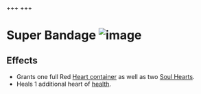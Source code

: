 +++
+++

 # Super Bandage ![image](/image/Super_Bandage.png) 

Effects
---------


* Grants one full Red [Heart container](/wiki/Red_Heart_container "Red Heart container") as well as two [Soul Hearts](/wiki/Soul_Heart "Soul Heart").
* Heals 1 additional heart of [health](/wiki/Health "Health").


